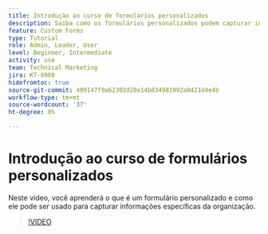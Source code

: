 ```yaml
---
title: Introdução ao curso de formulários personalizados
description: Saiba como os formulários personalizados podem capturar informações específicas da organização.
feature: Custom Forms
type: Tutorial
role: Admin, Leader, User
level: Beginner, Intermediate
activity: use
team: Technical Marketing
jira: KT-8908
hidefromtoc: true
source-git-commit: 409147f9a62302d28e14b834981992a0421d4e4b
workflow-type: tm+mt
source-wordcount: '37'
ht-degree: 0%

---
```


# Introdução ao curso de formulários personalizados

Neste vídeo, você aprenderá o que é um formulário personalizado e como ele pode ser usado para capturar informações específicas da organização.

>[!VIDEO](https://video.tv.adobe.com/v/335171/?quality=12&learn=on)
